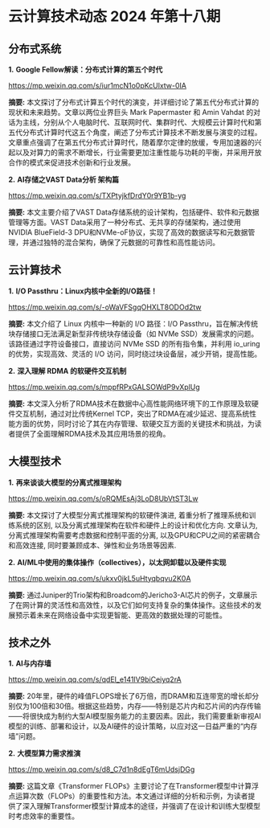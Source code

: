 # 云计算技术动态 2024 年第十八期

## 分布式系统

**1.** **Google Fellow解读：分布式计算的第五个时代**

https://mp.weixin.qq.com/s/iur1mcN1o0pKcUlxtw-0IA

**摘要:** 本文探讨了分布式计算五个时代的演变，并详细讨论了第五代分布式计算的现状和未来趋势。文章以两位业界巨头 Mark Papermaster 和 Amin Vahdat 的对话为主线，分别从个人电脑时代、互联网时代、集群时代、大规模云计算时代和第五代分布式计算时代这五个角度，阐述了分布式计算技术不断发展与演变的过程。文章重点强调了在第五代分布式计算时代，随着摩尔定律的放缓，专用加速器的兴起以及对算力的需求不断增长，行业需要更加注重性能与功耗的平衡，并采用开放合作的模式来促进技术创新和行业发展。

**2.** **AI存储之VAST Data分析 架构篇**

https://mp.weixin.qq.com/s/TXPtyjkfDrdY0r9YB1b-yg

**摘要:** 本文主要介绍了VAST Data存储系统的设计架构，包括硬件、软件和元数据管理等方面。VAST Data采用了一种分布式、无共享的存储架构，通过使用NVIDIA BlueField-3 DPU和NVMe-oF协议，实现了高效的数据读写和元数据管理，并通过独特的混合架构，确保了元数据的可靠性和高性能访问。

## 云计算技术

**1.** **I/O Passthru：Linux内核中全新的I/O路径！**

https://mp.weixin.qq.com/s/-oWaVFSgqOHXLT8ODOd2tw

**摘要:** 本文介绍了 Linux 内核中一种新的 I/O 路径：I/O Passthru，旨在解决传统块存储接口无法满足新型非传统块存储设备（如 NVMe SSD）发展需求的问题。该路径通过字符设备接口，直接访问 NVMe SSD 的所有指令集，并利用 io_uring 的优势，实现高效、灵活的 I/O 访问，同时绕过块设备层，减少开销，提高性能。

**2.** **深入理解 RDMA 的软硬件交互机制**

https://mp.weixin.qq.com/s/mppfRPxGALSOWdP9vXplUg

**摘要:** 本文深入分析了RDMA技术在数据中心高性能网络环境下的工作原理及软硬件交互机制，通过对比传统Kernel TCP，突出了RDMA在减少延迟、提高系统性能方面的优势，同时讨论了其在内存管理、软硬交互方面的关键技术和挑战，为读者提供了全面理解RDMA技术及其应用场景的视角。

## 大模型技术

**1.** **再来谈谈大模型的分离式推理架构**

https://mp.weixin.qq.com/s/oRQMEsAj3LoD8UbVtST3Lw

**摘要:** 本文探讨了大模型分离式推理架构的软硬件演进, 着重分析了推理系统和训练系统的区别, 以及分离式推理架构在软件和硬件上的设计和优化方向. 文章认为, 分离式推理架构需要考虑数据和控制平面的分离, 以及GPU和CPU之间的紧密耦合和高效连接, 同时要兼顾成本、弹性和业务场景等因素.

**2.** **AI/ML中使用的集体操作（collectives），以太网卸载以及硬件实现**

https://mp.weixin.qq.com/s/ukxv0jkL5uHtyqbqvu2K0A

**摘要:** 通过Juniper的Trio架构和Broadcom的Jericho3-AI芯片的例子，文章展示了在网计算的灵活性和高效性，以及它们如何支持复杂的集体操作。这些技术的发展预示着未来在网络设备中实现更智能、更高效的数据处理的可能性。

## 技术之外

**1.** **AI与内存墙**

https://mp.weixin.qq.com/s/qdEI_e141IV9biCeiyq2rA

**摘要:** 20年里，硬件的峰值FLOPS增长了6万倍，而DRAM和互连带宽的增长却分别仅为100倍和30倍。根据这些趋势，内存——特别是芯片内和芯片间的内存传输——将很快成为制约大型AI模型服务能力的主要因素。因此，我们需要重新审视AI模型的训练、部署和设计，以及AI硬件的设计策略，以应对这一日益严重的“内存墙”问题。

**2.** **大模型算力需求推演**

https://mp.weixin.qq.com/s/d8_C7d1n8dEgT6mUdsjDGg

**摘要:** 这篇文章《Transformer FLOPs》主要讨论了在Transformer模型中计算浮点运算次数（FLOPs）的重要性和方法。本文通过详细的分析和示例，为读者提供了深入理解Transformer模型计算成本的途径，并强调了在设计和训练大型模型时考虑效率的重要性。
